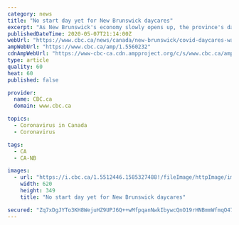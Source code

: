 ```yaml
---
category: news
title: "No start day yet for New Brunswick daycares"
excerpt: "As New Brunswick's economy slowly opens up, the province's daycares are waiting for the call to action, says the head of the group that represents them."
publishedDateTime: 2020-05-07T21:14:00Z
webUrl: "https://www.cbc.ca/news/canada/new-brunswick/covid-daycares-waiting-reopen-1.5560232"
ampWebUrl: "https://www.cbc.ca/amp/1.5560232"
cdnAmpWebUrl: "https://www-cbc-ca.cdn.ampproject.org/c/s/www.cbc.ca/amp/1.5560232"
type: article
quality: 60
heat: 60
published: false

provider:
  name: CBC.ca
  domain: www.cbc.ca

topics:
  - Coronavirus in Canada
  - Coronavirus

tags:
  - CA
  - CA-NB

images:
  - url: "https://i.cbc.ca/1.5512446.1585327488!/fileImage/httpImage/image.jpg_gen/derivatives/16x9_620/daycare.jpg"
    width: 620
    height: 349
    title: "No start day yet for New Brunswick daycares"

secured: "Zq7xDgJYTo3KH8WejuHZ9UPJ6Q++wMfpqanNwkIbywcQnO19rHNBmmWfmqO47A80WK4SNN5sHXSOKF+Boqhe/vwkoYZLJUiuTn+XnsQwa+7v9rVoYQ3qq0QFknxv/LcqCvCypXMSoEWahzDT/i6TO6h78h8nja6sTWivTkNaVpIcv7yrabDatkgXzsVXesB8JfkDMazqMByPeY/mRWbxMkS5aTK/rNxZYFVfD6KcVG0AXVLJc9E3KsBigKZnwo7QHZ9tJgTOV5T2GejTTXfekK72OQlA74zhtJ7WvBbOpRQs+jczr5GWL0nnIi4RhXVG;NSJ0o0DFPQe0z6RUXhex8Q=="
---
```


